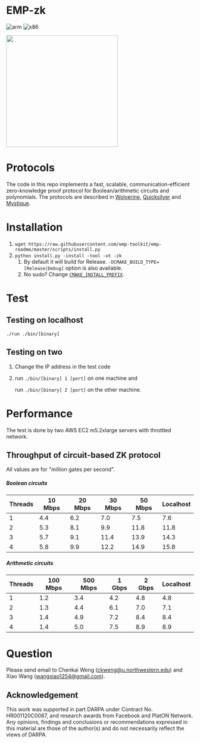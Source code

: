 # EMP-zk  
![arm](https://github.com/emp-toolkit/emp-zk/workflows/arm/badge.svg)
![x86](https://github.com/emp-toolkit/emp-zk/workflows/x86/badge.svg)

<img src="https://raw.githubusercontent.com/emp-toolkit/emp-readme/master/art/logo-full.jpg" width=300px/>

Protocols
=====
The code in this repo implements a fast, scalable, communication-efficient zero-knowledge proof protocol for Boolean/arithmetic circuits and polynomials. The protocols are described in [Wolverine](https://eprint.iacr.org/2020/925), [Quicksilver](https://eprint.iacr.org/2021/076) and [Mystique](https://eprint.iacr.org/2021/730).

Installation
=====
1. `wget https://raw.githubusercontent.com/emp-toolkit/emp-readme/master/scripts/install.py`
2. `python install.py -install -tool -ot -zk`
    1. By default it will build for Release. `-DCMAKE_BUILD_TYPE=[Release|Debug]` option is also available.
    2. No sudo? Change [`CMAKE_INSTALL_PREFIX`](https://cmake.org/cmake/help/v2.8.8/cmake.html#variable%3aCMAKE_INSTALL_PREFIX).

Test
=====

Testing on localhost
-----

   `./run ./bin/[binary]`

   
Testing on two
-----

1. Change the IP address in the test code 

2. run `./bin/[binary] 1 [port]` on one machine and 
  
   run `./bin/[binary] 2 [port]` on the other machine.

 
Performance
=====
The test is done by two AWS EC2 m5.2xlarge servers with throttled network.

Throughput of circuit-based ZK protocol
-----
All values are for "million gates per second".
##### Boolean circuits
|Threads|10 Mbps|20 Mbps|30 Mbps|50 Mbps|Localhost|
|-------|-------|-------|-------|-------|---------|
|1|4.4|6.2|7.0|7.5|7.6|
|2|5.3|8.1|9.9|11.8|11.8|
|3|5.7|9.1|11.4|13.9|14.3|
|4|5.8|9.9|12.2|14.9|15.8|
##### Arithmetic circuits
|Threads|100 Mbps|500 Mbps|1 Gbps|2 Gbps|Localhost|
|-------|-------|-------|-------|-------|---------|
|1|1.2|3.4|4.2|4.8|4.8|
|2|1.3|4.4|6.1|7.0|7.1|
|3|1.4|4.9|7.2|8.4|8.4|
|4|1.4|5.0|7.5|8.9|8.9|


Question
=====
Please send email to Chenkai Weng (ckweng@u.northwestern.edu) and Xiao Wang (wangxiao1254@gmail.com).

## Acknowledgement
This work was supported in part DARPA under Contract No. HR001120C0087, and research awards from Facebook and PlatON Network. Any opinions, findings and conclusions or recommendations expressed in this material are those of the author(s) and do not necessarily reflect the views of DARPA.

